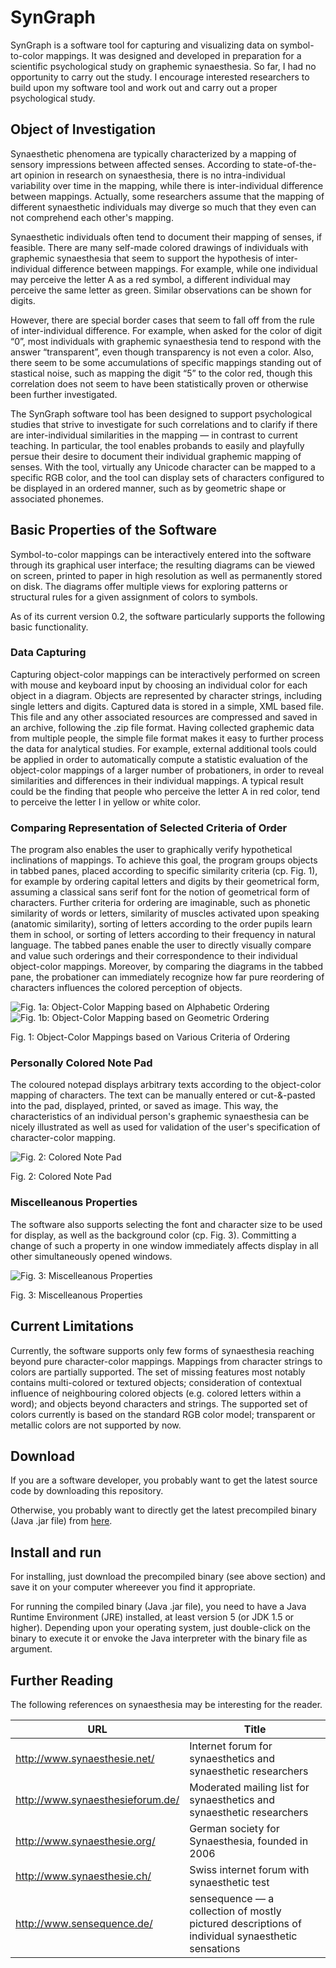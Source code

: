 SynGraph
========

SynGraph is a software tool for capturing and visualizing data on symbol-to-color mappings.  It was designed and developed in preparation for a scientific psychological study on graphemic synaesthesia.  So far, I had no opportunity to carry out the study.  I encourage interested researchers to build upon my software tool and work out and carry out a proper psychological study.

Object of Investigation
-----------------------

Synaesthetic phenomena are typically characterized by a mapping of sensory impressions between affected senses.  According to state-of-the-art opinion in research on synaesthesia, there is no intra-individual variability over time in the mapping, while there is inter-individual difference between mappings.  Actually, some researchers assume that the mapping of different synaesthetic individuals may diverge so much that they even can not comprehend each other's mapping.

Synaesthetic individuals often tend to document their mapping of senses, if feasible.  There are many self-made colored drawings of individuals with graphemic synaesthesia that seem to support the hypothesis of inter-individual difference between mappings.  For example, while one individual may perceive the letter A as a red symbol, a different individual may perceive the same letter as green.  Similar observations can be shown for digits.

However, there are special border cases that seem to fall off from the rule of inter-individual difference.  For example, when asked for the color of digit “0”, most individuals with graphemic synaesthesia tend to respond with the answer “transparent”, even though transparency is not even a color.  Also, there seem to be some accumulations of specific mappings standing out of stastical noise, such as mapping the digit “5” to the color red, though this correlation does not seem to have been statistically proven or otherwise been further investigated.

The SynGraph software tool has been designed to support psychological studies that strive to investigate for such correlations and to clarify if there are inter-individual similarities in the mapping — in contrast to current teaching.  In particular, the tool enables probands to easily and playfully persue their desire to document their individual graphemic mapping of senses.  With the tool, virtually any Unicode character can be mapped to a specific RGB color, and the tool can display sets of characters configured to be displayed in an ordered manner, such as by geometric shape or associated phonemes.

Basic Properties of the Software
--------------------------------

Symbol-to-color mappings can be interactively entered into the software through its graphical user interface; the resulting diagrams can be viewed on screen, printed to paper in high resolution as well as permanently stored on disk. The diagrams offer multiple views for exploring patterns or structural rules for a given assignment of colors to symbols.

As of its current version 0.2, the software particularly supports the following basic functionality.

### Data Capturing

Capturing object-color mappings can be interactively performed on screen with mouse and keyboard input by choosing an individual color for each object in a diagram. Objects are represented by character strings, including single letters and digits. Captured data is stored in a simple, XML based file. This file and any other associated resources are compressed and saved in an archive, following the .zip file format. Having collected graphemic data from multiple people, the simple file format makes it easy to further process the data for analytical studies. For example, external additional tools could be applied in order to automatically compute a statistic evaluation of the object-color mappings of a larger number of probationers, in order to reveal similarities and differences in their individual mappings. A typical result could be the finding that people who perceive the letter A in red color, tend to perceive the letter I in yellow or white color.

### Comparing Representation of Selected Criteria of Order

The program also enables the user to graphically verify hypothetical inclinations of mappings. To achieve this goal, the program groups objects in tabbed panes, placed according to specific similarity criteria (cp. Fig. 1), for example by ordering capital letters and digits by their geometrical form, assuming a classical sans serif font for the notion of geometrical form of characters. Further criteria for ordering are imaginable, such as phonetic similarity of words or letters, similarity of muscles activated upon speaking (anatomic similarity), sorting of letters according to the order pupils learn them in school, or sorting of letters according to their frequency in natural language. The tabbed panes enable the user to directly visually compare and value such orderings and their correspondence to their individual object-color mappings. Moreover, by comparing the diagrams in the tabbed pane, the probationer can immediately recognize how far pure reordering of characters influences the colored perception of objects.

![Fig. 1a: Object-Color Mapping based on Alphabetic Ordering](src/doc/images/alphabetic.png)
![Fig. 1b: Object-Color Mapping based on Geometric Ordering](src/doc/images/geometric.png)

Fig. 1: Object-Color Mappings based on Various Criteria of Ordering

### Personally Colored Note Pad

The coloured notepad displays arbitrary texts according to the object-color mapping of characters. The text can be manually entered or cut-&-pasted into the pad, displayed, printed, or saved as image. This way, the characteristics of an individual person's graphemic synaesthesia can be nicely illustrated as well as used for validation of the user's specification of character-color mapping.

![Fig. 2: Colored Note Pad](src/doc/images/notice.png)

Fig. 2: Colored Note Pad

### Miscelleanous Properties

The software also supports selecting the font and character size to be used for display, as well as the background color (cp. Fig. 3). Committing a change of such a property in one window immediately affects display in all other simultaneously opened windows.

![Fig. 3: Miscelleanous Properties](src/doc/images/misc.png)

Fig. 3: Miscelleanous Properties

Current Limitations
-------------------

Currently, the software supports only few forms of synaesthesia reaching beyond pure character-color mappings. Mappings from character strings to colors are partially supported. The set of missing features most notably contains multi-colored or textured objects; consideration of contextual influence of neighbouring colored objects (e.g. colored letters within a word); and objects beyond characters and strings. The supported set of colors currently is based on the standard RGB color model; transparent or metallic colors are not supported by now.

Download
--------

If you are a software developer, you probably want to get the latest source code by downloading this repository.

Otherwise, you probably want to directly get the latest precompiled binary (Java .jar file) from [here](https://github.com/soundpaint/binaries/blob/master/syngraph-2008-01-04.18-55-36.jar).

Install and run
---------------

For installing, just download the precompiled binary (see above section) and save it on your computer whereever you find it appropriate.

For running the compiled binary (Java .jar file), you need to have a Java Runtime Environment (JRE) installed, at least version 5 (or JDK 1.5 or higher).  Depending upon your operating system, just double-click on the binary to execute it or envoke the Java interpreter with the binary file as argument.

Further Reading
---------------

The following references on synaesthesia may be interesting for the reader.

| URL | Title |
| - | - |
| http://www.synaesthesie.net/ | Internet forum for synaesthetics and synaesthetic researchers |
| http://www.synaesthesieforum.de/ | Moderated mailing list for synaesthetics and synaesthetic researchers |
| http://www.synaesthesie.org/ | German society for Synaesthesia, founded in 2006 |
| http://www.synaesthesie.ch/ | Swiss internet forum with synaesthetic test |
| http://www.sensequence.de/ | sensequence — a collection of mostly pictured descriptions of individual synaesthetic sensations |
